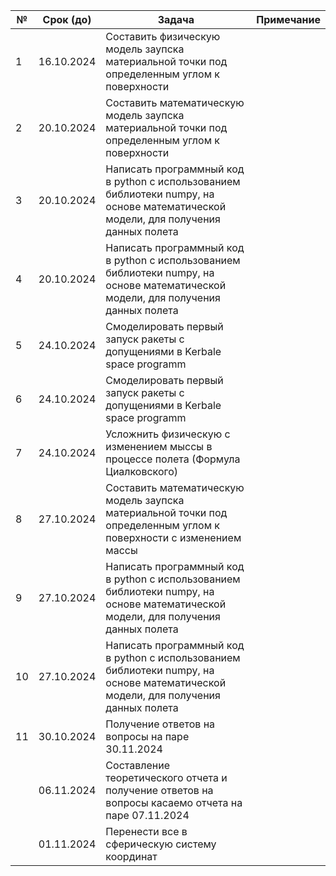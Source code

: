 | № | Срок (до)  |Задача  | Примечание  |
|--|-------------|--------------|----------------|
|1  | 16.10.2024 |Cоставить физическую модель заупска материальной точки под определенным углом к поверхности|  |
|2  | 20.10.2024 |Cоставить математическую модель заупска материальной точки под определенным углом к поверхности|  |
|3  | 20.10.2024 |Написать программный код в python с использованием библиотеки numpy, на основе математической модели, для получения данных полета |  |
|4  | 20.10.2024 |Написать программный код в python с использованием библиотеки numpy, на основе математической модели, для получения данных полета |  |
|5  | 24.10.2024 |Смоделировать первый запуск ракеты с допущениями в Kerbale space programm |  |
|6  | 24.10.2024 |Смоделировать первый запуск ракеты с допущениями в Kerbale space programm |  |
|7  | 24.10.2024 |Усложнить физическую с изменением мыссы в процессе полета (Формула Циалковского)|  |
|8  | 27.10.2024 |Cоставить математическую модель заупска материальной точки под определенным углом к поверхности с изменением массы|  |
|9  | 27.10.2024 |Написать программный код в python с использованием библиотеки numpy, на основе математической модели, для получения данных полета|  |
|10  | 27.10.2024 |Написать программный код в python с использованием библиотеки numpy, на основе математической модели, для получения данных полета|  |
|11  | 30.10.2024 |Получение ответов на вопросы на паре 30.11.2024 |  |
|  | 06.11.2024 |Составление теоретического отчета и получение ответов на вопросы касаемо отчета на паре 07.11.2024|  |
|  | 01.11.2024 |Перенести все в сферическую систему координат|  |
